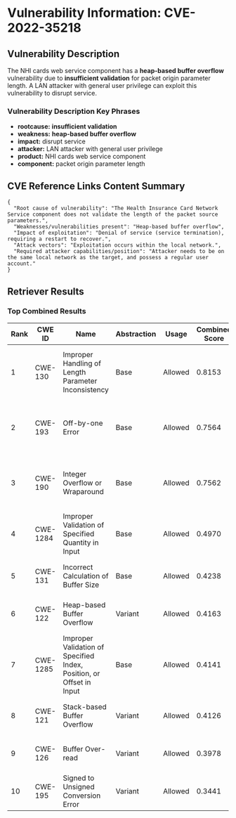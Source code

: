 # Vulnerability Information: CVE-2022-35218

## Vulnerability Description
The NHI cards web service component has a **heap-based buffer overflow** vulnerability due to **insufficient validation** for packet origin parameter length. A LAN attacker with general user privilege can exploit this vulnerability to disrupt service.

### Vulnerability Description Key Phrases
- **rootcause:** **insufficient validation**
- **weakness:** **heap-based buffer overflow**
- **impact:** disrupt service
- **attacker:** LAN attacker with general user privilege
- **product:** NHI cards web service component
- **component:** packet origin parameter length

## CVE Reference Links Content Summary
```
{
  "Root cause of vulnerability": "The Health Insurance Card Network Service component does not validate the length of the packet source parameters.",
  "Weaknesses/vulnerabilities present": "Heap-based buffer overflow",
  "Impact of exploitation": "Denial of service (service termination), requiring a restart to recover.",
  "Attack vectors": "Exploitation occurs within the local network.",
  "Required attacker capabilities/position": "Attacker needs to be on the same local network as the target, and possess a regular user account."
}
```

## Retriever Results

### Top Combined Results

| Rank | CWE ID | Name | Abstraction | Usage | Combined Score | Retrievers | Individual Scores |
|------|--------|------|-------------|-------|---------------|------------|-------------------|
| 1 | CWE-130 | Improper Handling of Length Parameter Inconsistency | Base | Allowed | 0.8153 | dense, sparse, graph | dense: 0.535, sparse: 0.332, graph: 1.000 |
| 2 | CWE-193 | Off-by-one Error | Base | Allowed | 0.7564 | dense, sparse, graph | dense: 0.508, sparse: 0.317, graph: 0.897 |
| 3 | CWE-190 | Integer Overflow or Wraparound | Base | Allowed | 0.7562 | dense, sparse, graph | dense: 0.505, sparse: 0.322, graph: 0.893 |
| 4 | CWE-1284 | Improper Validation of Specified Quantity in Input | Base | Allowed | 0.4970 | sparse, graph | sparse: 0.349, graph: 0.832 |
| 5 | CWE-131 | Incorrect Calculation of Buffer Size | Base | Allowed | 0.4238 | dense, sparse | dense: 0.495, sparse: 0.308 |
| 6 | CWE-122 | Heap-based Buffer Overflow | Variant | Allowed | 0.4163 | dense, sparse | dense: 0.511, sparse: 0.341 |
| 7 | CWE-1285 | Improper Validation of Specified Index, Position, or Offset in Input | Base | Allowed | 0.4141 | dense, sparse | dense: 0.509, sparse: 0.278 |
| 8 | CWE-121 | Stack-based Buffer Overflow | Variant | Allowed | 0.4126 | dense, sparse | dense: 0.549, sparse: 0.301 |
| 9 | CWE-126 | Buffer Over-read | Variant | Allowed | 0.3978 | dense, sparse | dense: 0.506, sparse: 0.311 |
| 10 | CWE-195 | Signed to Unsigned Conversion Error | Variant | Allowed | 0.3441 | sparse, graph | sparse: 0.305, graph: 0.555 |

